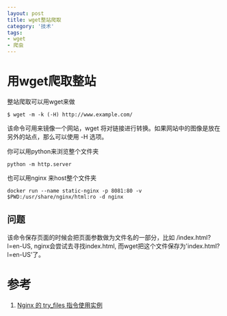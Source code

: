 ```yaml
---
layout: post
title: wget整站爬取
category: '技术'
tags:
- wget
- 爬虫
---
```


# 用wget爬取整站
整站爬取可以用wget来做

~~~
$ wget -m -k (-H) http://www.example.com/
~~~
该命令可用来镜像一个网站，wget 将对链接进行转换。如果网站中的图像是放在另外的站点，那么可以使用 -H 选项。

你可以用python来浏览整个文件夹

~~~
python -m http.server
~~~

也可以用nginx 来host整个文件夹
~~~
docker run --name static-nginx -p 8081:80 -v $PWD:/usr/share/nginx/html:ro -d nginx
~~~

## 问题

该命令保存页面的时候会把页面参数做为文件名的一部分，比如 /index.html?l=en-US, nginx会尝试去寻找index.html, 而wget把这个文件保存为'index.html?l=en-US'了。

# 参考
1. [Nginx 的 try_files 指令使用实例](https://www.hi-linux.com/posts/53878.html)